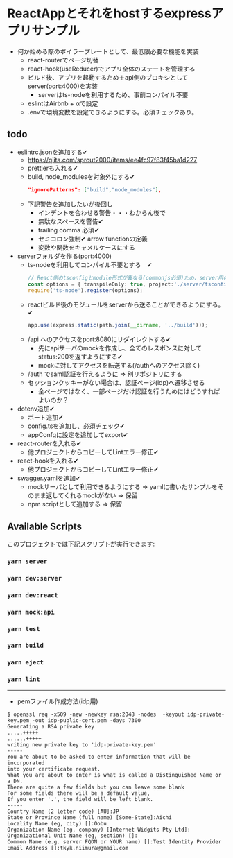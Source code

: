 # ReactAppとそれをhostするexpressアプリサンプル
* 何か始める際のボイラープレートとして、最低限必要な機能を実装
  * react-routerでページ切替
  * react-hook(useReducer)でアプリ全体のステートを管理する
  * ビルド後、アプリを起動するため＋api側のプロキシとしてserver(port:4000)を実装
    * serverはts-nodeを利用するため、事前コンパイル不要
  * eslintはAirbnb + αで設定
  * .envで環境変数を設定できるようにする。必須チェックあり。

## todo
* eslintrc.jsonを追加する✔
  * https://qiita.com/sprout2000/items/ee4fc97f83f45ba1d227
  * prettierも入れる✔
  * build, node_modulesを対象外にする✔
    ```json
    "ignorePatterns": ["build","node_modules"],
    ```
  * 下記警告を追加したいが後回し
    * インデントを合わせる警告・・・わからん後で
    * 無駄なスペースを警告✔
    * trailing comma 必須✔
    * セミコロン強制✔ arrow functionの定義
    * 変数や関数をキャメルケースにする
* serverフォルダを作る(port:4000)
  * ts-nodeを利用してコンパイル不要とする　✔
    ```typescript
    // React側のtsconfigとmodule形式が異なる(commonjs必須)ため、server用のtsconfigを読み込む
    const options = { transpileOnly: true, project:'./server/tsconfig.json' };
    require('ts-node').register(options);
    ```
  * reactビルド後のモジュールをserverから送ることができるようにする。✔
    ```typescript
    app.use(express.static(path.join(__dirname, '../build')));
    ```
  * /api へのアクセスをport:8080にリダイレクトする✔
    * 先にapiサーバのmockを作成し、全てのレスポンスに対してstatus:200を返すようにする✔
    * mockに対してアクセスを転送する(/authへのアクセス除く)
  * /auth でsaml認証を行えるように ⇒ 別リポジトリにする
  * セッションクッキーがない場合は、認証ページ(idp)へ遷移させる
    * 全ページではなく、一部ページだけ認証を行うためにはどうすればよいのか？
* dotenv追加✔
  * ポート追加✔
  * config.tsを追加し、必須チェック✔
  * appConfgに設定を追加してexport✔
* react-routerを入れる✔
  * 他プロジェクトからコピーしてLintエラー修正✔
* react-hookを入れる✔
  * 他プロジェクトからコピーしてLintエラー修正✔
* swagger.yamlを追加✔
  * mockサーバとして利用できるようにする ⇒ yamlに書いたサンプルをそのまま返してくれるmockがない ⇒ 保留
  * npm scriptとして追加する ⇒ 保留

## Available Scripts

このプロジェクトでは下記スクリプトが実行できます:

### `yarn server`
### `yarn dev:server`

### `yarn dev:react`
### `yarn mock:api`

### `yarn test`

### `yarn build`

### `yarn eject`

### `yarn lint`

-------
* pemファイル作成方法(idp用)
```
$ openssl req -x509 -new -newkey rsa:2048 -nodes  -keyout idp-private-key.pem -out idp-public-cert.pem -days 7300
Generating a RSA private key
.....+++++
......+++++
writing new private key to 'idp-private-key.pem'
-----
You are about to be asked to enter information that will be incorporated
into your certificate request.
What you are about to enter is what is called a Distinguished Name or a DN.
There are quite a few fields but you can leave some blank
For some fields there will be a default value,
If you enter '.', the field will be left blank.
-----
Country Name (2 letter code) [AU]:JP
State or Province Name (full name) [Some-State]:Aichi
Locality Name (eg, city) []:Oobu
Organization Name (eg, company) [Internet Widgits Pty Ltd]:
Organizational Unit Name (eg, section) []:
Common Name (e.g. server FQDN or YOUR name) []:Test Identity Provider
Email Address []:tkyk.niimura@gmail.com

```